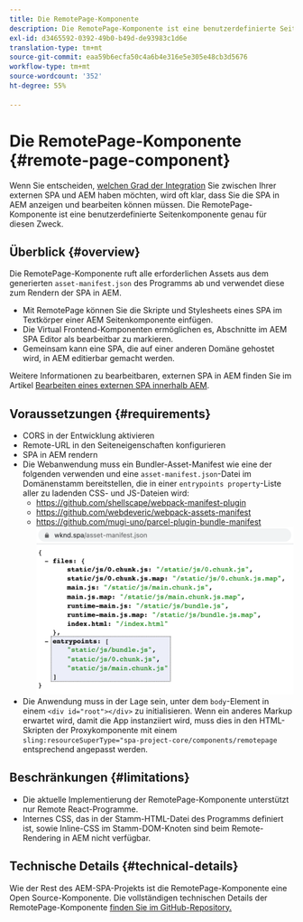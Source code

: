 ```yaml
---
title: Die RemotePage-Komponente
description: Die RemotePage-Komponente ist eine benutzerdefinierte Seitenkomponente zur Bearbeitung von Remote-React-SPAs in AEM.
exl-id: d3465592-0392-49b0-b49d-de93983c1d6e
translation-type: tm+mt
source-git-commit: eaa59b6ecfa50c4a6b4e316e5e305e48cb3d5676
workflow-type: tm+mt
source-wordcount: '352'
ht-degree: 55%

---
```


# Die RemotePage-Komponente {#remote-page-component}

Wenn Sie entscheiden, [welchen Grad der Integration](/help/implementing/developing/headful-headless.md) Sie zwischen Ihrer externen SPA und AEM haben möchten, wird oft klar, dass Sie die SPA in AEM anzeigen und bearbeiten können müssen. Die RemotePage-Komponente ist eine benutzerdefinierte Seitenkomponente genau für diesen Zweck.

## Überblick {#overview}

Die RemotePage-Komponente ruft alle erforderlichen Assets aus dem generierten `asset-manifest.json` des Programms ab und verwendet diese zum Rendern der SPA in AEM.

* Mit RemotePage können Sie die Skripte und Stylesheets eines SPA im Textkörper einer AEM Seitenkomponente einfügen.
* Die Virtual Frontend-Komponenten ermöglichen es, Abschnitte im AEM SPA Editor als bearbeitbar zu markieren.
* Gemeinsam kann eine SPA, die auf einer anderen Domäne gehostet wird, in AEM editierbar gemacht werden.

Weitere Informationen zu bearbeitbaren, externen SPA in AEM finden Sie im Artikel [Bearbeiten eines externen SPA innerhalb AEM](editing-external-spa.md).

## Voraussetzungen {#requirements}

* CORS in der Entwicklung aktivieren
* Remote-URL in den Seiteneigenschaften konfigurieren
* SPA in AEM rendern
* Die Webanwendung muss ein Bundler-Asset-Manifest wie eine der folgenden verwenden und eine `asset-manifest.json`-Datei im Domänenstamm bereitstellen, die in einer `entrypoints property`-Liste aller zu ladenden CSS- und JS-Dateien  wird:
   * https://github.com/shellscape/webpack-manifest-plugin
   * https://github.com/webdeveric/webpack-assets-manifest
   * https://github.com/mugi-uno/parcel-plugin-bundle-manifest
      ![Beispiel für Einstiegspunkte-Eigenschaft](assets/asset-manifest-entrypoints.png)
* Die Anwendung muss in der Lage sein, unter dem `body`-Element in einem `<div id="root"></div>` zu initialisieren. Wenn ein anderes Markup erwartet wird, damit die App instanziiert wird, muss dies in den HTML-Skripten der Proxykomponente mit einem `sling:resourceSuperType="spa-project-core/components/remotepage` entsprechend angepasst werden.

## Beschränkungen {#limitations}

* Die aktuelle Implementierung der RemotePage-Komponente unterstützt nur Remote React-Programme.
* Internes CSS, das in der Stamm-HTML-Datei des Programms definiert ist, sowie Inline-CSS im Stamm-DOM-Knoten sind beim Remote-Rendering in AEM nicht verfügbar.

## Technische Details {#technical-details}

Wie der Rest des AEM-SPA-Projekts ist die RemotePage-Komponente eine Open Source-Komponente. Die vollständigen technischen Details der RemotePage-Komponente [finden Sie im GitHub-Repository.](https://github.com/adobe/aem-spa-project-core/tree/master/ui.apps/src/main/content/jcr_root/apps/spa-project-core/components/remotepage)

